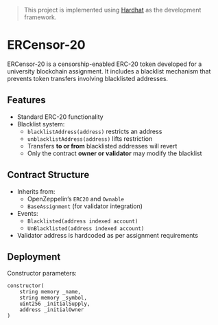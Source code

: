 > This project is implemented using [Hardhat](https://hardhat.org/) as the development framework.

# ERCensor-20

ERCensor-20 is a censorship-enabled ERC-20 token developed for a university blockchain assignment. It includes a blacklist mechanism that prevents token transfers involving blacklisted addresses.

## Features

- Standard ERC-20 functionality
- Blacklist system:
  - `blacklistAddress(address)` restricts an address
  - `unblacklistAddress(address)` lifts restriction
  - Transfers **to or from** blacklisted addresses will revert
  - Only the contract **owner or validator** may modify the blacklist

## Contract Structure

- Inherits from:
  - OpenZeppelin’s `ERC20` and `Ownable`
  - `BaseAssignment` (for validator integration)
- Events:
  - `Blacklisted(address indexed account)`
  - `UnBlacklisted(address indexed account)`
- Validator address is hardcoded as per assignment requirements

## Deployment

Constructor parameters:
```solidity
constructor(
    string memory _name,
    string memory _symbol,
    uint256 _initialSupply,
    address _initialOwner
)
